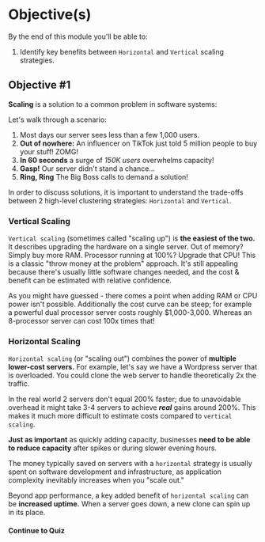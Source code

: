 # Objective(s)

By the end of this module you'll be able to:

1. Identify key benefits between `Horizontal` and `Vertical` scaling strategies.

## Objective #1

**Scaling** is a solution to a common problem in software systems:

Let's walk through a scenario:

1. Most days our server sees less than a few 1,000 users.
1. **Out of nowhere:** An influencer on TikTok just told 5 million people to buy your stuff! ZOMG!
1. **In 60 seconds** a surge of *150K users* overwhelms capacity!
1. **Gasp!** Our server didn't stand a chance...
1. **Ring, Ring** The Big Boss calls to demand a solution!

In order to discuss solutions, it is important to understand the trade-offs between 2 high-level clustering strategies: `Horizontal` and `Vertical`.

### Vertical Scaling

<!-- Vertical video -->

`Vertical scaling` (sometimes called "scaling up") is **the easiest of the two.** 
It describes upgrading the hardware on a single server.
Out of memory? Simply buy more RAM.
Processor running at 100%? Upgrade that CPU!
This is a classic "throw money at the problem" approach. It's still appealing because there's usually little software changes needed, and the cost & benefit can be estimated with relative confidence.

As you might have guessed - there comes a point when adding RAM or CPU power isn't possible. Additionally the cost curve can be steep; for example a powerful dual processor server costs roughly $1,000-3,000. Whereas an 8-processor server can cost 100x times that!

### Horizontal Scaling

<!-- Horizontal video -->

`Horizontal scaling` (or "scaling out") combines the power of **multiple lower-cost servers.** For example, let's say we have a Wordpress server that is overloaded. You could clone the web server to handle theoretically 2x the traffic. 

In the real world 2 servers don't equal 200% faster; due to unavoidable overhead it might take 3-4 servers to achieve ***real*** gains around 200%. This makes it much more difficult to estimate costs compared to `vertical scaling`.

**Just as important** as quickly adding capacity, businesses **need to be able to reduce capacity** after spikes or during slower evening hours.

The money typically saved on servers with a `horizontal` strategy is usually spent on software development and infrastructure, as application complexity inevitably increases when you "scale out." 

Beyond app performance, a key added benefit of `horizontal scaling` can be **increased uptime.** When a server goes down, a new clone can spin up in its place.


#### Continue to Quiz
